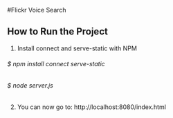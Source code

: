 #Flickr Voice Search
## How to Run the Project

1. Install connect and serve-static with NPM
###### $ npm install connect serve-static
###### $ node server.js

2. You can now go to:
http://localhost:8080/index.html

